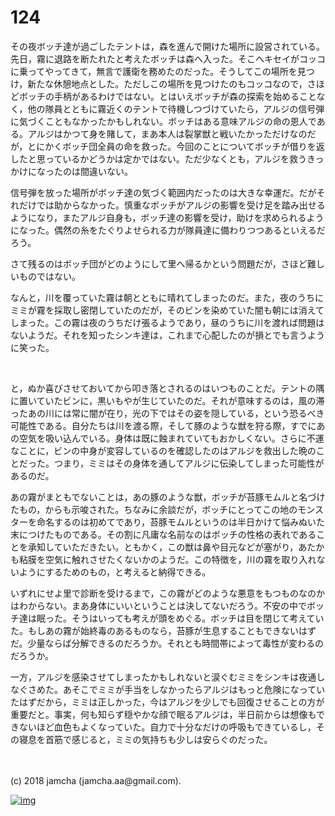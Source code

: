 # 124

その夜ボッチ達が過ごしたテントは，森を進んで開けた場所に設営されている。先日，霧に退路を断たれたと考えたボッチは森へ入った。そこへキセイがコッコに乗ってやってきて，無言で護衛を務めたのだった。そうしてこの場所を見つけ，新たな休憩地点とした。ただしこの場所を見つけたのもコッコなので，さほどボッチの手柄があるわけではない。とはいえボッチが森の探索を始めることなく，他の隊員とともに霧近くのテントで待機しつづけていたら，アルジの信号弾に気づくこともなかったかもしれない。ボッチはある意味アルジの命の恩人である。アルジはかつて身を賭して，まあ本人は裂掌獣と戦いたかっただけなのだが，とにかくボッチ団全員の命を救った。今回のことについてボッチが借りを返したと思っているかどうかは定かではない。ただ少なくとも，アルジを救うきっかけになったのは間違いない。  

信号弾を放った場所がボッチ達の気づく範囲内だったのは大きな幸運だ。だがそれだけでは助からなかった。慎重なボッチがアルジの影響を受け足を踏み出せるようになり，またアルジ自身も，ボッチ達の影響を受け，助けを求められるようになった。偶然の糸をたぐりよせられる力が隊員達に備わりつつあるといえるだろう。  

さて残るのはボッチ団がどのようにして里へ帰るかという問題だが，さほど難しいものではない。  

なんと，川を覆っていた霧は朝とともに晴れてしまったのだ。また，夜のうちにミミが霧を採取し密閉していたのだが，そのビンを染めていた闇も朝には消えてしまった。この霧は夜のうちだけ張るようであり，昼のうちに川を渡れば問題はないようだ。それを知ったシンキ達は，これまで心配したのが損とでも言うように笑った。  

<br>  

と，ぬか喜びさせておいてから叩き落とされるのはいつものことだ。テントの隅に置いていたビンに，黒いもやが生じていたのだ。それが意味するのは，風の滞ったあの川には常に闇が在り，光の下ではその姿を隠している，という恐るべき可能性である。自分たちは川を渡る際，そして豚のような獣を狩る際，すでにあの空気を吸い込んでいる。身体は既に蝕まれていてもおかしくない。さらに不運なことに，ビンの中身が変容しているのを確認したのはアルジを救出した晩のことだった。つまり，ミミはその身体を通してアルジに伝染してしまった可能性があるのだ。  

あの霧がまともでないことは，あの豚のような獣，ボッチが苔豚モムルと名づけたもの，からも示唆された。ちなみに余談だが，ボッチにとってこの地のモンスターを命名するのは初めてであり，苔豚モムルというのは半日かけて悩みぬいた末につけたものである。その割に凡庸な名前なのはボッチの性格の表れであることを承知していただきたい。ともかく，この獣は鼻や目元などが塞がり，あたかも粘膜を空気に触れさせたくないかのようだ。この特徴を，川の霧を取り入れないようにするためのもの，と考えると納得できる。  

いずれにせよ里で診断を受けるまで，この霧がどのような悪意をもつものなのかはわからない。まあ身体にいいということは決してないだろう。不安の中でボッチ達は眠った。そうはいっても考えが頭をめぐる。ボッチは目を閉じて考えていた。もしあの霧が始終毒のあるものなら，苔豚が生息することもできないはずだ。少量ならば分解できるのだろうか。それとも時間帯によって毒性が変わるのだろうか。  

一方，アルジを感染させてしまったかもしれないと涙ぐむミミをシンキは夜通しなぐさめた。あそこでミミが手当をしなかったらアルジはもっと危険になっていたはずだから，ミミは正しかった，今はアルジを少しでも回復させることの方が重要だと。事実，何も知らず穏やかな顔で眠るアルジは，半日前からは想像もできないほど血色もよくなっていた。自力で十分なだけの呼吸もできているし，その寝息を首筋で感じると，ミミの気持ちも少しは安らぐのだった。  

<br>  
<br>  
(c) 2018 jamcha (jamcha.aa@gmail.com).  

[![img](http://i.creativecommons.org/l/by-nc-sa/4.0/88x31.png)](http://creativecommons.org/licenses/by-nc-sa/4.0/deed)